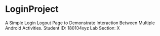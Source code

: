 # LoginProject
A Simple Login Logout Page to Demonstrate Interaction Between Multiple Android Activities.
Student ID: 180104xyz
Lab Section: X
